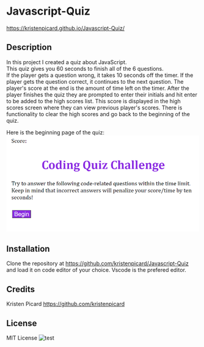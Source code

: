 # Javascript-Quiz

https://kristenpicard.github.io/Javascript-Quiz/

## Description 

In this project I created a quiz about JavaScript.  
This quiz gives you 60 seconds to finish all of the 6 questions.  
If the player gets a question wrong, it takes 10 seconds off the timer.
If the player gets the question correct, it continues to the next question.
The player's score at the end is the amount of time left on the timer.
After the player finishes the quiz they are prompted to enter their initials and hit enter to be added to the high scores list.
This score is displayed in the high scores screen where they can view previous player's scores.
There is functionality to clear the high scores and go back to the beginning of the quiz.

Here is the beginning page of the quiz:
<br>
![1](Assets/1.png)

## Installation
Clone the repository at https://github.com/kristenpicard/Javascript-Quiz and load it on
code editor of your choice. Vscode is the prefered editor.

## Credits
Kristen Picard https://github.com/kristenpicard


## License
MIT License
![test](https://img.shields.io/apm/l/test)

